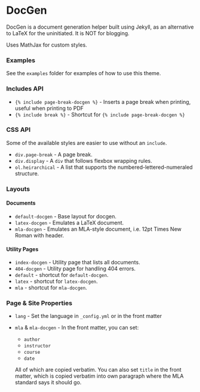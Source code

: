# DocGen
DocGen is a document generation helper built using Jekyll, as an alternative to
LaTeX for the uninitiated. It is NOT for blogging.

Uses MathJax for custom styles.

### Examples
See the `examples` folder for examples of how to use this theme.

### Includes API
- `{% include page-break-docgen %}` - Inserts a page break when printing, useful
  when printing to PDF
- `{% include break %}` - Shortcut for `{% include page-break-docgen %}`


### CSS API
Some of the available styles are easier to use without an `include`.

- `div.page-break` - A page break.
- `div.display` - A `div` that follows flexbox wrapping rules.
- `ol.heirarchical` - A list that supports the numbered-lettered-numeraled structure.

### Layouts

#### Documents
- `default-docgen` - Base layout for docgen.
- `latex-docgen` - Emulates a LaTeX document.
- `mla-docgen` - Emulates an MLA-style document, i.e. 12pt Times New Roman with header.

#### Utility Pages
- `index-docgen` - Utility page that lists all documents.
- `404-docgen` - Utility page for handling 404 errors.
- `default` - shortcut for `default-docgen`.
- `latex` - shortcut for `latex-docgen`.
- `mla` - shortcut for `mla-docgen`.

### Page & Site Properties
- `lang` - Set the language in `_config.yml` or in the front matter
- `mla` & `mla-docgen` - In the front matter, you can set:

  - `author`
  - `instructor`
  - `course`
  - `date`

  All of which are copied verbatim. You can also set `title` in the front matter,
  which is copied verbatim into own paragraph where the MLA standard says it should go.

